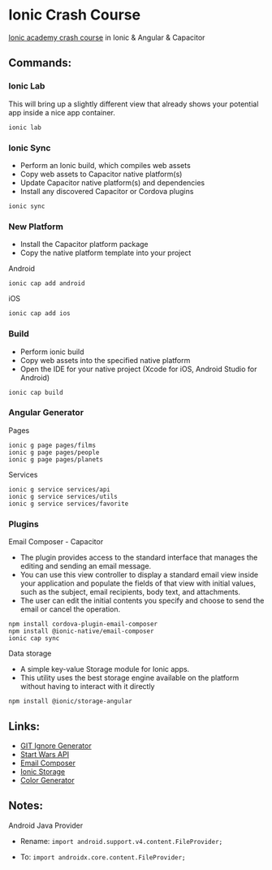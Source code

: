 # Ionic Crash Course

[Ionic academy crash course](https://ionicacademy.com/getting-started-with-ionic-4/) in Ionic &amp; Angular &amp; Capacitor

## Commands:

### Ionic Lab

This will bring up a slightly different view that already shows your potential app inside a nice app container.
```
ionic lab
```

### Ionic Sync

- Perform an Ionic build, which compiles web assets
- Copy web assets to Capacitor native platform(s)
- Update Capacitor native platform(s) and dependencies
- Install any discovered Capacitor or Cordova plugins

```
ionic sync
```

### New Platform

- Install the Capacitor platform package
- Copy the native platform template into your project

Android

```
ionic cap add android
```

iOS

```
ionic cap add ios
```

### Build 

- Perform ionic build
- Copy web assets into the specified native platform
- Open the IDE for your native project (Xcode for iOS, Android Studio for Android)

```
ionic cap build
```

### Angular Generator

Pages

```
ionic g page pages/films
ionic g page pages/people
ionic g page pages/planets
```

Services

```
ionic g service services/api
ionic g service services/utils
ionic g service services/favorite
```


### Plugins

Email Composer - Capacitor

- The plugin provides access to the standard interface that manages the editing and sending an email message.
- You can use this view controller to display a standard email view inside your application and populate the fields of that view with initial values, such as the subject, email recipients, body text, and attachments.
- The user can edit the initial contents you specify and choose to send the email or cancel the operation.

```
npm install cordova-plugin-email-composer
npm install @ionic-native/email-composer
ionic cap sync
```

Data storage

- A simple key-value Storage module for Ionic apps. 
- This utility uses the best storage engine available on the platform without having to interact with it directly

```
npm install @ionic/storage-angular
```

## Links:

- [GIT Ignore Generator](https://www.toptal.com/developers/gitignore)
- [Start Wars API](https://swapi.dev/)
- [Email Composer](https://ionicframework.com/docs/native/email-composer)
- [Ionic Storage](https://github.com/ionic-team/ionic-storage)
- [Color Generator](https://beta.ionicframework.com/docs/theming/color-generator)


## Notes:

Android Java Provider

- Rename:
```import android.support.v4.content.FileProvider;```

- To:
```import androidx.core.content.FileProvider;```

